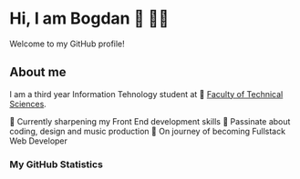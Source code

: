 # Hi, I am Bogdan :wave: 👨‍💻

Welcome to my GitHub profile!

## About me

I am a third year Information Tehnology student at 🏫 [Faculty of Technical Sciences](http://www.ftn.kg.ac.rs/). 

📘 Currently sharpening my Front End development skills
💙 Passinate about coding, design and music production
🚀 On journey of becoming Fullstack Web Developer

### My GitHub Statistics

[](https://github-readme-stats.vercel.app/api?username=bogdanm01&show_icons=true&theme=github_dark&hide=stars,issues)
